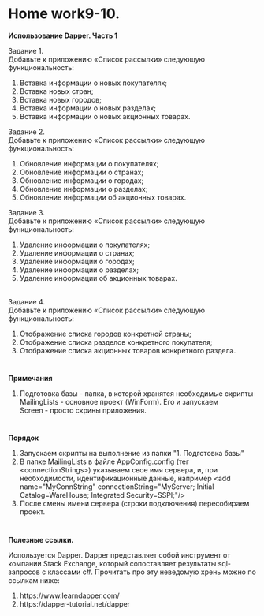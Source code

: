 # <b>Home work9-10.
Использование Dapper. Часть 1</b>

Задание 1.<br>
Добавьте к приложению «Список рассылки» следующую функциональность:
<ol>
<li>Вставка информации о новых покупателях;</li>
<li>Вставка новых стран;</li>
<li>Вставка новых городов;</li>
<li>Вставка информации о новых разделах;</li>
<li>Вставка информации о новых акционных товарах.</li>
</ol>

Задание 2.<br>
Добавьте к приложению «Список рассылки» следующую функциональность:
<ol>
<li>Обновление информации о покупателях;</li>
<li>Обновление информации о странах;</li>
<li>Обновление информации о городах;</li>
<li>Обновление информации о разделах;</li>
<li>Обновление информации об акционных товарах.</li>
</ol>

Задание 3.<br>
Добавьте к приложению «Список рассылки» следующую функциональность:
<ol>
<li>Удаление информации о покупателях;</li>
<li>Удаление информации о странах;</li>
<li>Удаление информации о городах;</li>
<li>Удаление информации о разделах;</li>
<li>Удаление информации об акционных товарах.</li>
</ol>

<br>Задание 4.<br>
Добавьте к приложению «Список рассылки» следующую функциональность:
<ol>
<li>Отображение списка городов конкретной страны;</li>
<li>Отображение списка разделов конкретного покупателя;</li>
<li>Отображение списка акционных товаров конкретного раздела.</li>
</ol>

# 

<b>Примечания</b>

1. Подготовка базы - папка, в которой хранятся необходимые скрипты<br>
MailingLists - основное проект (WinForm). Его и запускаем<br>
Screen - просто скрины приложения.<br>


# 

<b>Порядок</b>
<ol>
<li>Запускаем скрипты на выполнение из папки "1. Подготовка базы"</li>
<li>В папке MailingLists в файле AppConfig.config (тег &lt;connectionStrings&gt;) указываем свое имя сервера, и, при необходимости, идентификационные данные, например &lt;add name="MyConnString" connectionString="MyServer; Initial Catalog=WareHouse; Integrated Security=SSPI;"/&gt;</li>
<li>После смены имени сервера (строки подключения) пересобираем проект.</li>
</ol>

# 

<b>Полезные ссылки.</b><br>

Используется Dapper. Dapper представляет собой инструмент от компании Stack Exchange, который сопоставляет результаты sql-запросов с классами c#. Прочитать про эту неведомую хрень можно по ссылкам ниже:
<ol>
<li>https://www.learndapper.com/</li>
<li>https://dapper-tutorial.net/dapper</li>
</ol>

